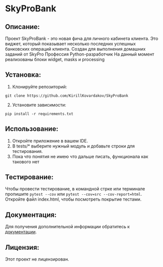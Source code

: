 # SkyProBank

## Описание:

Проект SkyProBank - это новая фича для личного кабинета клиента. Это виджет, который показывает несколько последних успешных банковских операций клиента.
Создан для выполнения домашних заданий от SkyPro Профессия Python-разработчик
На данный момент реализованы блоки widget, masks и processing

## Установка:

1. Клонируйте репозиторий:
```
git clone https://github.com/KirillKovardakov/SkyProBank
```
2. Установите зависимости:
```
pip install -r requirements.txt
```
## Использование:

1. Откройте приложение в вашем IDE.
2. В tests/* выберите нужный модуль и добавьте строки для тестирования.
3. Пока что понятия не имею что дальше писать, функционала как такового нет

## Тестирование:
 Чтобы провести тестирование, в командной стрке или терминале пропишите 
 ```pytest --cov``` или ```pytest --cov=src --cov-report=html```. 
 Откройте файл index.html, чтобы посмотреть покрытие тестами.
## Документация:

Для получения дополнительной информации обратитесь к [документации](docs/README.md).

## Лицензия:

Этот проект не лицензирован.